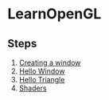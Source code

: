# LearnOpenGL

## Steps
1. [Creating a window](https://learnopengl.com/Getting-started/Creating-a-window)
2. [Hello Window](https://learnopengl.com/Getting-started/Hello-Window)
3. [Hello Triangle](https://learnopengl.com/Getting-started/Hello-Triangle)
4. [Shaders](https://learnopengl.com/Getting-started/Shaders)